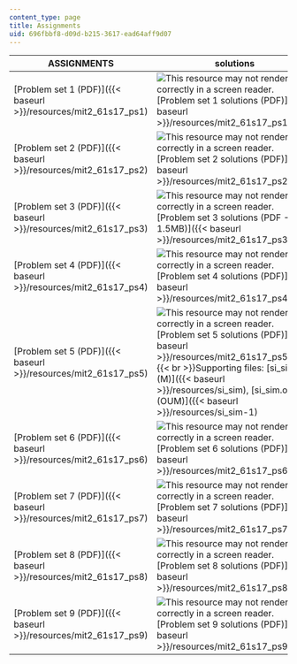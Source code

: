 ```yaml
---
content_type: page
title: Assignments
uid: 696fbbf8-d09d-b215-3617-ead64aff9d07
---
```


| ASSIGNMENTS | solutions |
| --- | --- |
| [Problem set 1 (PDF)]({{< baseurl >}}/resources/mit2_61s17_ps1) | ![This resource may not render correctly in a screen reader.](/images/inacessible.gif)[Problem set 1 solutions (PDF)]({{< baseurl >}}/resources/mit2_61s17_ps1_soln) |
| [Problem set 2 (PDF)]({{< baseurl >}}/resources/mit2_61s17_ps2) | ![This resource may not render correctly in a screen reader.](/images/inacessible.gif)[Problem set 2 solutions (PDF)]({{< baseurl >}}/resources/mit2_61s17_ps2_soln) |
| [Problem set 3 (PDF)]({{< baseurl >}}/resources/mit2_61s17_ps3) | ![This resource may not render correctly in a screen reader.](/images/inacessible.gif)[Problem set 3 solutions (PDF - 1.5MB)]({{< baseurl >}}/resources/mit2_61s17_ps3_soln) |
| [Problem set 4 (PDF)]({{< baseurl >}}/resources/mit2_61s17_ps4) | ![This resource may not render correctly in a screen reader.](/images/inacessible.gif)[Problem set 4 solutions (PDF)]({{< baseurl >}}/resources/mit2_61s17_ps4_soln) |
| [Problem set 5 (PDF)]({{< baseurl >}}/resources/mit2_61s17_ps5) | ![This resource may not render correctly in a screen reader.](/images/inacessible.gif)[Problem set 5 solutions (PDF)]({{< baseurl >}}/resources/mit2_61s17_ps5_soln)  {{< br >}}Supporting files: [si\_sim.m (M)]({{< baseurl >}}/resources/si_sim), [si\_sim.oum (OUM)]({{< baseurl >}}/resources/si_sim-1) |
| [Problem set 6 (PDF)]({{< baseurl >}}/resources/mit2_61s17_ps6) | ![This resource may not render correctly in a screen reader.](/images/inacessible.gif)[Problem set 6 solutions (PDF)]({{< baseurl >}}/resources/mit2_61s17_ps6_soln) |
| [Problem set 7 (PDF)]({{< baseurl >}}/resources/mit2_61s17_ps7) | ![This resource may not render correctly in a screen reader.](/images/inacessible.gif)[Problem set 7 solutions (PDF)]({{< baseurl >}}/resources/mit2_61s17_ps7_soln) |
| [Problem set 8 (PDF)]({{< baseurl >}}/resources/mit2_61s17_ps8) | ![This resource may not render correctly in a screen reader.](/images/inacessible.gif)[Problem set 8 solutions (PDF)]({{< baseurl >}}/resources/mit2_61s17_ps8_soln) |
| [Problem set 9 (PDF)]({{< baseurl >}}/resources/mit2_61s17_ps9) | ![This resource may not render correctly in a screen reader.](/images/inacessible.gif)[Problem set 9 solutions (PDF)]({{< baseurl >}}/resources/mit2_61s17_ps9_soln)